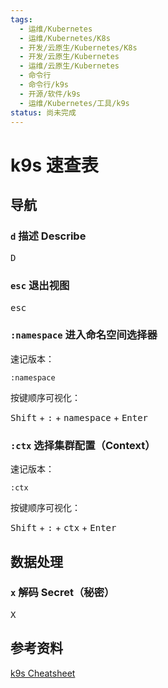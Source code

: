 ```yaml
---
tags:
  - 运维/Kubernetes
  - 运维/Kubernetes/K8s
  - 开发/云原生/Kubernetes/K8s
  - 开发/云原生/Kubernetes
  - 运维/云原生/Kubernetes
  - 命令行
  - 命令行/k9s
  - 开源/软件/k9s
  - 运维/Kubernetes/工具/k9s
status: 尚未完成
---
```

# k9s 速查表

## 导航

### `d` 描述 Describe

<kbd>D</kbd>
### `esc` 退出视图

<kbd>esc</kbd>
### `:namespace` 进入命名空间选择器

速记版本：

```shell
:namespace
```

按键顺序可视化：

<kbd data-keyboard-key="shift">Shift</kbd> + <kbd>:</kbd> + <kbd>namespace</kbd> + <kbd>Enter</kbd>

### `:ctx` 选择集群配置（Context）

速记版本：

```
:ctx
```

按键顺序可视化：

<kbd data-keyboard-key="shift">Shift</kbd> + <kbd>:</kbd> + <kbd>ctx</kbd> + <kbd>Enter</kbd>

## 数据处理

### `x` 解码 Secret（秘密）

<kbd>X</kbd>
## 参考资料

[k9s Cheatsheet](https://www.hackingnote.com/en/cheatsheets/k9s/)
